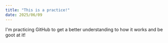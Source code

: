 ```yaml
---
title: "This is a practice!"
date: 2025/06/09
---
```


I'm practicing GitHub to get a better understanding to how it works and be goot at it!
